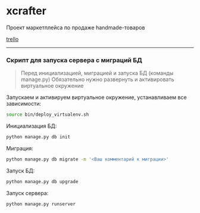 # xcrafter
Проект маркетплейса по продаже handmade-товаров

[trello](https://trello.com/b/ithVxG0P/2019-03)

---

### Скрипт для запуска сервера с миграций БД 

> Перед инициализацией, миграцией и запуска БД (команды manage.py)
> Обязательно нужно развернуть и активировать виртуальное окружение

Запускаем и активируем виртуальное окружение, устанавливаем все зависимости: 
```sh
source bin/deploy_virtualenv.sh
``` 

Инициализация БД:
```sh
python manage.py db init
```
Миграция:
```sh
python manage.py db migrate -m '<Ваш комментарий к миграции>'
```
Запуск БД:
```sh
python manage.py db upgrade
```
Запуск сервера:
```sh
python manage.py runserver
```

